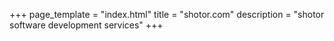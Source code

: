 +++
page_template = "index.html"
title = "shotor.com"
description = "shotor software development services"
+++

